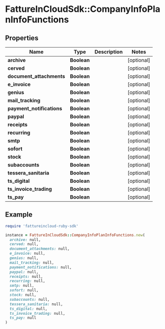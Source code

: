 # FattureInCloudSdk::CompanyInfoPlanInfoFunctions

## Properties

| Name | Type | Description | Notes |
| ---- | ---- | ----------- | ----- |
| **archive** | **Boolean** |  | [optional] |
| **cerved** | **Boolean** |  | [optional] |
| **document_attachments** | **Boolean** |  | [optional] |
| **e_invoice** | **Boolean** |  | [optional] |
| **genius** | **Boolean** |  | [optional] |
| **mail_tracking** | **Boolean** |  | [optional] |
| **payment_notifications** | **Boolean** |  | [optional] |
| **paypal** | **Boolean** |  | [optional] |
| **receipts** | **Boolean** |  | [optional] |
| **recurring** | **Boolean** |  | [optional] |
| **smtp** | **Boolean** |  | [optional] |
| **sofort** | **Boolean** |  | [optional] |
| **stock** | **Boolean** |  | [optional] |
| **subaccounts** | **Boolean** |  | [optional] |
| **tessera_sanitaria** | **Boolean** |  | [optional] |
| **ts_digital** | **Boolean** |  | [optional] |
| **ts_invoice_trading** | **Boolean** |  | [optional] |
| **ts_pay** | **Boolean** |  | [optional] |

## Example

```ruby
require 'fattureincloud-ruby-sdk'

instance = FattureInCloudSdk::CompanyInfoPlanInfoFunctions.new(
  archive: null,
  cerved: null,
  document_attachments: null,
  e_invoice: null,
  genius: null,
  mail_tracking: null,
  payment_notifications: null,
  paypal: null,
  receipts: null,
  recurring: null,
  smtp: null,
  sofort: null,
  stock: null,
  subaccounts: null,
  tessera_sanitaria: null,
  ts_digital: null,
  ts_invoice_trading: null,
  ts_pay: null
)
```

